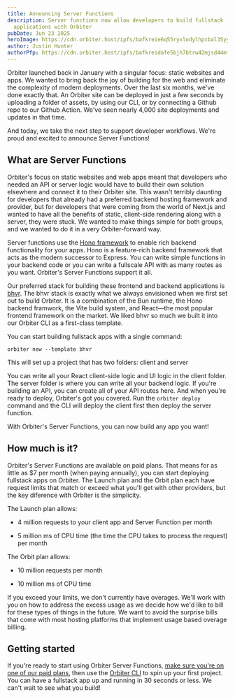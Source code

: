```yaml
---
title: Announcing Server Functions
description: Server functions now allow developers to build fullstack
  applications with Orbiter
pubDate: Jun 23 2025
heroImage: https://cdn.orbiter.host/ipfs/bafkreie6q55ryxlodylhpcbal35yyoryf3jp3k7l3q4xcm5k5n5ufhplz4
author: Justin Hunter
authorPfp: https://cdn.orbiter.host/ipfs/bafkreidafe5bjh7btrw42mjsd44mfkq5zamonfgxr2p5dlatwod66ltjxq
---
```

Orbiter launched back in January with a singular focus: static websites and apps. We wanted to bring back the joy of building for the web and eliminate the complexity of modern deployments. Over the last six months, we've done exactly that. An Orbiter site can be deployed in just a few seconds by uploading a folder of assets, by using our CLI, or by connecting a Github repo to our Github Action. We've seen nearly 4,000 site deployments and updates in that time.

And today, we take the next step to support developer workflows. We're proud and excited to announce Server Functions!

## What are Server Functions

Orbiter's focus on static websites and web apps meant that developers who needed an API or server logic would have to build their own solution elsewhere and connect it to their Orbiter site. This wasn't terribly daunting for developers that already had a preferred backend hosting framework and provider, but for developers that were coming from the world of Next.js and wanted to have all the benefits of static, client-side rendering along with a server, they were stuck. We wanted to make things simple for both groups, and we wanted to do it in a very Orbiter-forward way.

Server functions use the [Hono framework](https://hono.dev/) to enable rich backend functionality for your apps. Hono is a feature-rich backend framework that acts as the modern successor to Express. You can write simple functions in your backend code or you can write a fullscale API with as many routes as you want. Orbiter's Server Functions support it all.

Our preferred stack for building these frontend and backend applications is [bhvr](https://bhvr.dev/). The bhvr stack is exactly what we always envisioned when we first set out to build Orbiter. It is a combination of the Bun runtime, the Hono backend framwork, the Vite build system, and React—the most popular frontend framework on the market. We liked bhvr so much we built it into our Orbiter CLI as a first-class template.

You can start building fullstack apps with a single command:

`orbiter new --template bhvr`

This will set up a project that has two folders: client and server

You can write all your React client-side logic and UI logic in the client folder. The server folder is where you can write all your backend logic. If you're building an API, you can create all of your API routes here. And when you're ready to deploy, Orbiter's got you covered. Run the `orbiter deploy` command and the CLI will deploy the client first then deploy the server function.

With Orbiter's Server Functions, you can now build any app you want!

## How much is it?

Orbiter's Server Functions are available on paid plans. That means for as little as $7 per month (when paying annually), you can start deploying fullstack apps on Orbiter. The Launch plan and the Orbit plan each have request limits that match or exceed what you'll get with other providers, but the key diference with Orbiter is the simplicity.

The Launch plan allows:

*   4 million requests to your client app and Server Function per month
    
*   5 million ms of CPU time (the time the CPU takes to process the request) per month
    

The Orbit plan allows:

*   10 million requests per month
    
*   10 million ms of CPU time
    

If you exceed your limits, we don't currently have overages. We'll work with you on how to address the excess usage as we decide how we'd like to bill for these types of things in the future. We want to avoid the surprise bills that come with most hosting platforms that implement usage based overage billing.

## Getting started

If you're ready to start using Orbiter Server Functions, [make sure you're on one of our paid plans](https://orbiter.host/pricing), then use the [Orbiter CLI](https://docs.orbiter.host/cli-reference/) to spin up your first project. You can have a fullstack app up and running in 30 seconds or less. We can't wait to see what you build!